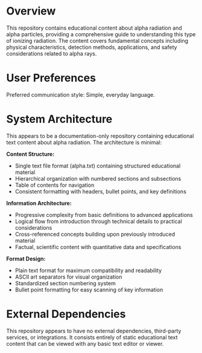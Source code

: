 # Overview

This repository contains educational content about alpha radiation and alpha particles, providing a comprehensive guide to understanding this type of ionizing radiation. The content covers fundamental concepts including physical characteristics, detection methods, applications, and safety considerations related to alpha rays.

# User Preferences

Preferred communication style: Simple, everyday language.

# System Architecture

This appears to be a documentation-only repository containing educational text content about alpha radiation. The architecture is minimal:

**Content Structure:**
- Single text file format (alpha.txt) containing structured educational material
- Hierarchical organization with numbered sections and subsections
- Table of contents for navigation
- Consistent formatting with headers, bullet points, and key definitions

**Information Architecture:**
- Progressive complexity from basic definitions to advanced applications
- Logical flow from introduction through technical details to practical considerations
- Cross-referenced concepts building upon previously introduced material
- Factual, scientific content with quantitative data and specifications

**Format Design:**
- Plain text format for maximum compatibility and readability
- ASCII art separators for visual organization
- Standardized section numbering system
- Bullet point formatting for easy scanning of key information

# External Dependencies

This repository appears to have no external dependencies, third-party services, or integrations. It consists entirely of static educational text content that can be viewed with any basic text editor or viewer.